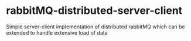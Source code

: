 # rabbitMQ-distributed-server-client
Simple server-client implementation of distributed rabbitMQ which can be extended to handle extensive load of data
